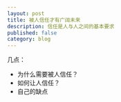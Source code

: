 ```yaml
---
layout: post
title: 被人信任才有广阔未来
description: 信任是人与人之间的基本要求
published: false
category: blog
---
```




几点：

* 为什么需要被人信任？
* 如何让人信任？
* 自己的缺点





































[NingG]:    http://ningg.github.com  "NingG"











